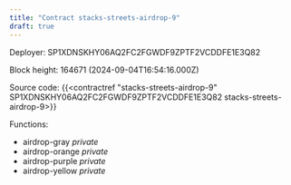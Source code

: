 ```yaml
---
title: "Contract stacks-streets-airdrop-9"
draft: true
---
```

Deployer: SP1XDNSKHY06AQ2FC2FGWDF9ZPTF2VCDDFE1E3Q82


 



Block height: 164671 (2024-09-04T16:54:16.000Z)

Source code: {{<contractref "stacks-streets-airdrop-9" SP1XDNSKHY06AQ2FC2FGWDF9ZPTF2VCDDFE1E3Q82 stacks-streets-airdrop-9>}}

Functions:

* airdrop-gray _private_
* airdrop-orange _private_
* airdrop-purple _private_
* airdrop-yellow _private_
